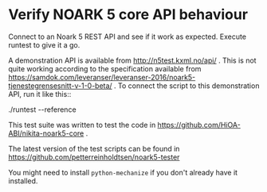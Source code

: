 Verify NOARK 5 core API behaviour
=================================

Connect to an Noark 5 REST API and see if it work as expected.
Execute runtest to give it a go.

A demonstration API is available from http://n5test.kxml.no/api/ .
This is not quite working according to the specification available
from
https://samdok.com/leveranser/leveranser-2016/noark5-tjenestegrensesnitt-v-1-0-beta/ .
To connect the script to this demonstration API, run it like this::

  ./runtest --reference

This test suite was written to test the code in 
https://github.com/HiOA-ABI/nikita-noark5-core .

The latest version of the test scripts can be found in
https://github.com/petterreinholdtsen/noark5-tester

You might need to install `python-mechanize` if you don't already have it
installed.
